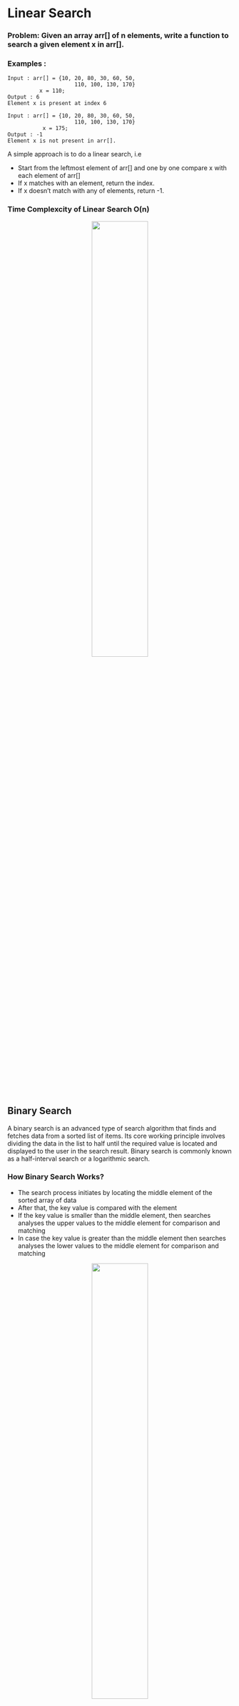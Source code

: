 # Linear Search
### Problem: Given an array arr[] of n elements, write a function to search a given element x in arr[].
### Examples :  
```
Input : arr[] = {10, 20, 80, 30, 60, 50, 
                     110, 100, 130, 170}
          x = 110;
Output : 6
Element x is present at index 6

Input : arr[] = {10, 20, 80, 30, 60, 50, 
                     110, 100, 130, 170}
           x = 175;
Output : -1
Element x is not present in arr[].
```

A simple approach is to do a linear search, i.e  
* Start from the leftmost element of arr[] and one by one compare x with each element of arr[]
* If x matches with an element, return the index.
* If x doesn’t match with any of elements, return -1.

### Time Complexcity of Linear Search O(n) 

<p align="center"> 
<a href="#"><img width="50%" height="auto" src="https://media.geeksforgeeks.org/wp-content/cdn-uploads/Linear-Search.png" height="175px"/></a>
</p>

## Binary Search
A binary search is an advanced type of search algorithm that finds and fetches data from a sorted list of items. Its core working principle involves dividing the data in the list to half until the required value is located and displayed to the user in the search result. Binary search is commonly known as a half-interval search or a logarithmic search.

### How Binary Search Works?
* The search process initiates by locating the middle element of the sorted array of data
* After that, the key value is compared with the element
* If the key value is smaller than the middle element, then searches analyses the upper values to the middle element for comparison and matching
* In case the key value is greater than the middle element then searches analyses the lower values to the middle element for comparison and matching

<p align="center"> 
<a href="#"><img width="50%" height="auto" src="https://www.geeksforgeeks.org/wp-content/uploads/Binary-Search.png" height="175px"/></a>
</p>